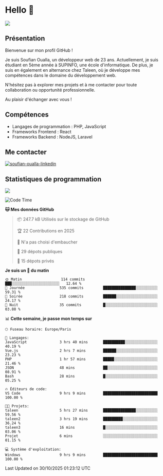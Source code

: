 # Hello 👋

![](https://komarev.com/ghpvc/?username=OSoufian&color=1a1b27)

## Présentation

Bienvenue sur mon profil GitHub !

Je suis Soufian Oualla, un développeur web de 23 ans. Actuellement, je suis étudiant en 5ème année à SUPINFO, une école d'informatique. De plus, je suis en également en alternance chez Taleen, où je développe mes compétences dans le domaine du développement web.

N'hésitez pas à explorer mes projets et à me contacter pour toute collaboration ou opportunité professionnelle.

Au plaisir d'échanger avec vous !

## Compétences

- Langages de programmation : PHP, JavaScript
- Frameworks Frontend : React
- Frameworks Backend : NodeJS, Laravel

## Me contacter

<p>
<a href="https://www.linkedin.com/in/soufian-oualla/" target="_blank"><img align="center" src="https://img.shields.io/badge/-LinkedIn-0077B5?style=for-the-badge&logo=Linkedin&logoColor=white" alt="soufian-oualla-linkedin"/></a>

## Statistiques de programmation

<a href="https://github-readme-stats.vercel.app/api/top-langs/?username=OSoufian&layout=compact">
  <img align="center" src="https://github-readme-stats.vercel.app/api/top-langs/?username=OSoufian&layout=compact"/>
</a>

<br />

<!--START_SECTION:waka-->
![Code Time](http://img.shields.io/badge/Code%20Time-617%20hrs%202%20mins-blue)

**🐱 Mes données GitHub** 

> 📦 247.7 kB Utilisés sur le stockage de GitHub 
 > 
> 🏆 22 Contributions en 2025
 > 
> 🚫 N'a pas choisi d'embaucher
 > 
> 📜 29 dépots publiques 
 > 
> 🔑 15 dépots privés 
 > 
**Je suis un 🐤 du matin** 

```text
🌞 Matin                  114 commits         ███░░░░░░░░░░░░░░░░░░░░░░   12.64 % 
🌆 Journée                535 commits         ███████████████░░░░░░░░░░   59.31 % 
🌃 Soirée                 218 commits         ██████░░░░░░░░░░░░░░░░░░░   24.17 % 
🌙 Nuit                   35 commits          █░░░░░░░░░░░░░░░░░░░░░░░░   03.88 % 
```


📊 **Cette semaine, je passe mon temps sur** 

```text
🕑︎ Fuseau horaire: Europe/Paris

💬 Langages: 
JavaScript               3 hrs 40 mins       ██████████░░░░░░░░░░░░░░░   40.19 % 
Vue.js                   2 hrs 7 mins        ██████░░░░░░░░░░░░░░░░░░░   23.23 % 
PHP                      1 hr 57 mins        █████░░░░░░░░░░░░░░░░░░░░   21.46 % 
JSON                     48 mins             ██░░░░░░░░░░░░░░░░░░░░░░░   08.91 % 
Bash                     28 mins             █░░░░░░░░░░░░░░░░░░░░░░░░   05.25 % 

🔥 Éditeurs de code: 
VS Code                  9 hrs 9 mins        █████████████████████████   100.00 % 

🐱‍💻 Projets: 
taleen                   5 hrs 27 mins       ███████████████░░░░░░░░░░   59.56 % 
taleen2                  3 hrs 19 mins       █████████░░░░░░░░░░░░░░░░   36.24 % 
taleen3                  16 mins             █░░░░░░░░░░░░░░░░░░░░░░░░   03.06 % 
Projet                   6 mins              ░░░░░░░░░░░░░░░░░░░░░░░░░   01.15 % 

💻 Système d'exploitation: 
Windows                  9 hrs 9 mins        █████████████████████████   100.00 % 
```


 Last Updated on 30/10/2025 01:23:12 UTC
<!--END_SECTION:waka-->
